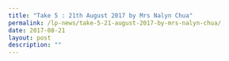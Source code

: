 ```yaml
---
title: "Take 5 : 21th August 2017 by Mrs Nalyn Chua"
permalink: /lp-news/take-5-21-august-2017-by-mrs-nalyn-chua/
date: 2017-08-21
layout: post
description: ""
---
```


